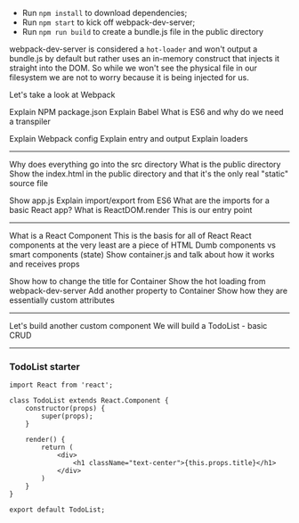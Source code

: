 - Run `npm install` to download dependencies;
- Run `npm start` to kick off webpack-dev-server;
- Run `npm run build` to create a bundle.js file in the public directory

webpack-dev-server is considered a `hot-loader` and won't output a bundle.js by default but rather uses an in-memory construct that injects it straight into the DOM. So while we won't see the physical file in our filesystem we are not to worry because it is being injected for us.



Let's take a look at Webpack

Explain NPM package.json
Explain Babel
What is ES6 and why do we need a transpiler

Explain Webpack config
Explain entry and output
Explain loaders

----

Why does everything go into the src directory
What is the public directory
Show the index.html in the public directory and that it's the only real "static" source file

Show app.js
Explain import/export from ES6
What are the imports for a basic React app?
What is ReactDOM.render
This is our entry point

----


What is a React Component
This is the basis for all of React
React components at the very least are a piece of HTML
Dumb components vs smart components (state)
Show container.js and talk about how it works and receives props

Show how to change the title for Container
Show the hot loading from webpack-dev-server
Add another property to Container
Show how they are essentially custom attributes

----

Let's build another custom component
We will build a TodoList - basic CRUD



----

### TodoList starter


```
import React from 'react';

class TodoList extends React.Component {
    constructor(props) {
        super(props);
    }

    render() {
        return (
            <div>
                <h1 className="text-center">{this.props.title}</h1>
            </div>
        )
    }
}
  
export default TodoList;
```